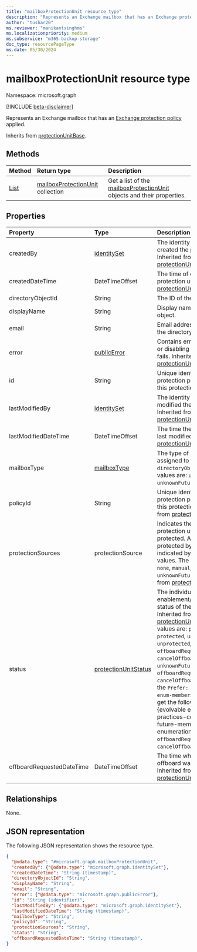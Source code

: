 ```yaml
---
title: "mailboxProtectionUnit resource type"
description: "Represents an Exchange mailbox that has an Exchange protection policy applied."
author: "tushar20"
ms.reviewer: "manikantsinghms"
ms.localizationpriority: medium
ms.subservice: "m365-backup-storage"
doc_type: resourcePageType
ms.date: 05/30/2024
---
```


# mailboxProtectionUnit resource type

Namespace: microsoft.graph

[!INCLUDE [beta-disclaimer](../../includes/beta-disclaimer.md)]

Represents an Exchange mailbox that has an [Exchange protection policy](exchangeprotectionpolicy.md) applied.

Inherits from [protectionUnitBase](../resources/protectionunitbase.md).

## Methods
|Method|Return type|Description|
|:---|:---|:---|
|[List](../api/backuprestoreroot-list-mailboxprotectionunits.md)|[mailboxProtectionUnit](../resources/mailboxprotectionunit.md) collection|Get a list of the [mailboxProtectionUnit](../resources/mailboxprotectionunit.md) objects and their properties.|

## Properties
|Property|Type|Description|
|:---|:---|:---|
|createdBy|[identitySet](../resources/identityset.md)|The identity of person who created the protection unit. Inherited from [protectionUnitBase](../resources/protectionunitbase.md).|
|createdDateTime|DateTimeOffset|The time of creation of the protection unit. Inherited from [protectionUnitBase](../resources/protectionunitbase.md).|
|directoryObjectId|String|The ID of the directory object.|
|displayName|String|Display name of the directory object.|
|email|String|Email address associated with the directory object.|
|error|[publicError](../resources/publicerror.md)|Contains error details if enabling or disabling the protection unit fails. Inherited from [protectionUnitBase](../resources/protectionunitbase.md).|
|id|String|Unique identifier of the protection policy associated with this protection unit.|
|lastModifiedBy|[identitySet](../resources/identityset.md)|The identity of person who last modified the protection unit. Inherited from [protectionUnitBase](../resources/protectionunitbase.md).|
|lastModifiedDateTime|DateTimeOffset|The time the protection unit was last modified. Inherited from [protectionUnitBase](../resources/protectionunitbase.md).|
|mailboxType|[mailboxType](../resources/enums.md#mailboxtype-values)|The type of mailbox which is assigned to the user with id: `directoryObjectId`.The possible values are: `unknown`, `user`, `shared`, `unknownFutureValue`.|
|policyId|String|Unique identifier of the protection policy associated with this protection unit. Inherited from [protectionUnitBase](../resources/protectionunitbase.md).|
|protectionSources|protectionSource|Indicates the sources by which a protection unit is currently protected. A protection unit protected by multiple sources is indicated by comma-separated values. The possible values are: `none`, `manual`, `dynamicRule`, `unknownFutureValue`. Inherited from [protectionUnitBase](../resources/protectionunitbase.md).|
|status|[protectionUnitStatus](../resources/protectionunitbase.md#protectionunitstatus-values)|The individual enablement/disablement/removal status of the protection unit. Inherited from [protectionUnitBase](../resources/protectionunitbase.md). The possible values are: `protectRequested`, `protected`, `unprotectRequested`, `unprotected`, `removeRequested`, `offboardRequested`, `offboarded`, `cancelOffboardRequested`, `unknownFutureValue`, `offboardRequested`, `offboarded`, `cancelOffboardRequested`. Use the `Prefer: include-unknown-enum-members` request header to get the following values from this {evolvable enum}(/graph/best-practices-concept#handling-future-members-in-evolvable-enumerations): `offboardRequested`, `offboarded`, `cancelOffboardRequested`.|
|offboardRequestedDateTime|DateTimeOffset|The time when protection unit offboard was requested. Inherited from [protectionUnitBase](../resources/protectionunitbase.md).|

## Relationships
None.

## JSON representation
The following JSON representation shows the resource type.
<!-- {
  "blockType": "resource",
  "keyProperty": "id",
  "@odata.type": "microsoft.graph.mailboxProtectionUnit",
  "baseType": "microsoft.graph.protectionUnitBase",
  "openType": false
}
-->
``` json
{
  "@odata.type": "#microsoft.graph.mailboxProtectionUnit",
  "createdBy": {"@odata.type": "microsoft.graph.identitySet"},
  "createdDateTime": "String (timestamp)",
  "directoryObjectId": "String",
  "displayName": "String",
  "email": "String",
  "error": {"@odata.type": "microsoft.graph.publicError"},
  "id": "String (identifier)",
  "lastModifiedBy": {"@odata.type": "microsoft.graph.identitySet"},
  "lastModifiedDateTime": "String (timestamp)",
  "mailboxType": "String",
  "policyId": "String",
  "protectionSources": "String",
  "status": "String",
  "offboardRequestedDateTime": "String (timestamp)",
}
```

